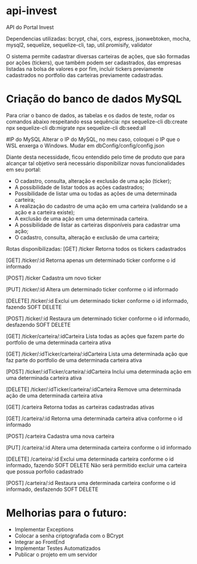 # api-invest
API do Portal Invest

Dependencias utilizadas:
bcrypt, chai, cors, express, jsonwebtoken, mocha, mysql2, sequelize, sequelize-cli, tap, util.promisify, validator

O sistema permite cadastrar diversas carteiras de ações, que são formadas por ações (tickers), que também podem ser cadastrados, das empresas listadas na bolsa de valores e por fim, incluir tickers previamente cadastrados no portfolio das carteiras previamente cadastradas.

# Criação do banco de dados MySQL
Para criar o banco de dados, as tabelas e os dados de teste, rodar os comandos abaixo respeitando essa sequência:
npx sequelize-cli db:create
npx sequelize-cli db:migrate
npx sequelize-cli db:seed:all

#IP do MySQL
Alterar o IP do MySQL, no meu caso, coloquei o IP que o WSL enxerga o Windows. Mudar em dbConfig/config/config.json

Diante desta necessidade, ficou entendido pelo time de produto que para alcançar tal objetivo será necessário disponibilizar novas funcionalidades em seu portal:
- O cadastro, consulta, alteração e exclusão de uma ação (ticker);
- A possibilidade de listar todos as ações cadastrados;
- Possibilidade de listar uma ou todas as ações de uma determinada carteira;
- A realização do cadastro de uma ação em uma carteira (validando se a ação e a carteira existe);
- A exclusão de uma ação em uma determinada carteira.
- A possibilidade de listar as carteiras disponíveis para cadastrar uma ação;
- O cadastro, consulta, alteração e exclusão de uma carteira;

Rotas disponibilizadas:
[GET] /ticker 
Retorna todos os tickers cadastrados

[GET] /ticker/:id
Retorna apenas um determinado ticker conforme o id informado

[POST] /ticker
Cadastra um novo ticker

[PUT] /ticker/:id
Altera um determinado ticker conforme o id informado

[DELETE] /ticker/:id
Exclui um determinado ticker conforme o id informado, fazendo SOFT DELETE

[POST] /ticker/:id
Restaura um determinado ticker conforme o id informado, desfazendo SOFT DELETE 

[GET] /ticker/carteira/:idCarteira
Lista todas as ações que fazem parte do portfolio de uma determinada carteira ativa

[GET] /ticker/:idTicker/carteira/:idCarteira
Lista uma determinada ação que faz parte do portfolio de uma determinada carteira ativa

[POST] /ticker/:idTicker/carteira/:idCarteira
Inclui uma determinada ação em uma determinada carteira ativa

[DELETE] /ticker/:idTicker/carteira/:idCarteira
Remove uma determinada ação de uma determinada carteira ativa

[GET] /carteira 
Retorna todas as carteiras cadastradas ativas

[GET] /carteira/:id
Retorna uma determinada carteira ativa conforme o id informado

[POST] /carteira
Cadastra uma nova carteira

[PUT] /carteira/:id
Altera uma determinada carteira conforme o id informado

[DELETE] /carteira/:id
Exclui uma determinada carteira conforme o id informado, fazendo SOFT DELETE
Não será permitido excluir uma carteira que possua porfolio cadastrado

[POST] /carteira/:id
Restaura uma determinada carteira conforme o id informado, desfazendo SOFT DELETE

# Melhorias para o futuro:
- Implementar Exceptions
- Colocar a senha criptografada com o BCrypt
- Integrar ao FrontEnd
- Implementar Testes Automatizados
- Publicar o projeto em um servidor